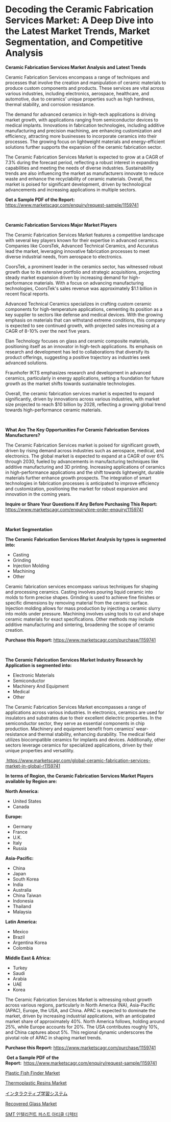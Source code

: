 <p><h1>Decoding the Ceramic Fabrication Services Market: A Deep Dive into the Latest Market Trends, Market Segmentation, and Competitive Analysis</h1></p><p><strong>Ceramic Fabrication Services Market Analysis and Latest Trends</strong></p>
<p><p>Ceramic Fabrication Services encompass a range of techniques and processes that involve the creation and manipulation of ceramic materials to produce custom components and products. These services are vital across various industries, including electronics, aerospace, healthcare, and automotive, due to ceramics’ unique properties such as high hardness, thermal stability, and corrosion resistance. </p><p>The demand for advanced ceramics in high-tech applications is driving market growth, with applications ranging from semiconductor devices to medical implants. Innovations in fabrication technologies, including additive manufacturing and precision machining, are enhancing customization and efficiency, attracting more businesses to incorporate ceramics into their processes. The growing focus on lightweight materials and energy-efficient solutions further supports the expansion of the ceramic fabrication sector.</p><p>The Ceramic Fabrication Services Market is expected to grow at a CAGR of 7.3% during the forecast period, reflecting a robust interest in expanding capabilities and meeting the needs of diverse industries. Sustainability trends are also influencing the market as manufacturers innovate to reduce waste and enhance the recyclability of ceramic materials. Overall, the market is poised for significant development, driven by technological advancements and increasing applications in multiple sectors.</p></p>
<p><strong>Get a Sample PDF of the Report:&nbsp;</strong> <a href="https://www.marketscagr.com/enquiry/request-sample/1159741">https://www.marketscagr.com/enquiry/request-sample/1159741</a></p>
<p>&nbsp;</p>
<p><strong>Ceramic Fabrication Services Major Market Players</strong></p>
<p><p>The Ceramic Fabrication Services Market features a competitive landscape with several key players known for their expertise in advanced ceramics. Companies like CoorsTek, Advanced Technical Ceramics, and Accuratus lead the market, leveraging innovative fabrication processes to meet diverse industrial needs, from aerospace to electronics.</p><p>CoorsTek, a prominent leader in the ceramics sector, has witnessed robust growth due to its extensive portfolio and strategic acquisitions, projecting steady market expansion driven by increasing demand for high-performance materials. With a focus on advancing manufacturing technologies, CoorsTek's sales revenue was approximately $1.1 billion in recent fiscal reports.</p><p>Advanced Technical Ceramics specializes in crafting custom ceramic components for high-temperature applications, cementing its position as a key supplier to sectors like defense and medical devices. With the growing emphasis on materials that can withstand extreme conditions, this company is expected to see continued growth, with projected sales increasing at a CAGR of 8-10% over the next five years.</p><p>Elan Technology focuses on glass and ceramic composite materials, positioning itself as an innovator in high-tech applications. Its emphasis on research and development has led to collaborations that diversify its product offerings, suggesting a positive trajectory as industries seek advanced solutions.</p><p>Fraunhofer IKTS emphasizes research and development in advanced ceramics, particularly in energy applications, setting a foundation for future growth as the market shifts towards sustainable technologies.</p><p>Overall, the ceramic fabrication services market is expected to expand significantly, driven by innovations across various industries, with market size projected to reach $10 billion by 2028, reflecting a growing global trend towards high-performance ceramic materials.</p></p>
<p>&nbsp;</p>
<p><strong>What Are The Key Opportunities For Ceramic Fabrication Services Manufacturers?</strong></p>
<p><p>The Ceramic Fabrication Services market is poised for significant growth, driven by rising demand across industries such as aerospace, medical, and electronics. The global market is expected to expand at a CAGR of over 6% through 2030, fueled by advancements in manufacturing techniques like additive manufacturing and 3D printing. Increasing applications of ceramics in high-performance applications and the shift towards lightweight, durable materials further enhance growth prospects. The integration of smart technologies in fabrication processes is anticipated to improve efficiency and customization, positioning the market for robust expansion and innovation in the coming years.</p></p>
<p><strong>Inquire or Share Your Questions If Any Before Purchasing This Report:</strong> <a href="https://www.marketscagr.com/enquiry/pre-order-enquiry/1159741">https://www.marketscagr.com/enquiry/pre-order-enquiry/1159741</a></p>
<p>&nbsp;</p>
<p><strong>Market Segmentation</strong></p>
<p><strong>The Ceramic Fabrication Services Market Analysis by types is segmented into:</strong></p>
<p><ul><li>Casting</li><li>Grinding</li><li>Injection Molding</li><li>Machining</li><li>Other</li></ul></p>
<p><p>Ceramic fabrication services encompass various techniques for shaping and processing ceramics. Casting involves pouring liquid ceramic into molds to form precise shapes. Grinding is used to achieve fine finishes or specific dimensions by removing material from the ceramic surface. Injection molding allows for mass production by injecting a ceramic slurry into molds under pressure. Machining involves using tools to cut and shape ceramic materials for exact specifications. Other methods may include additive manufacturing and sintering, broadening the scope of ceramic creation.</p></p>
<p><strong>Purchase this Report:&nbsp;</strong><a href="https://www.marketscagr.com/purchase/1159741">https://www.marketscagr.com/purchase/1159741</a></p>
<p>&nbsp;</p>
<p><strong>The Ceramic Fabrication Services Market Industry Research by Application is segmented into:</strong></p>
<p><ul><li>Electronic Materials</li><li>Semiconductor</li><li>Machinery And Equipment</li><li>Medical</li><li>Other</li></ul></p>
<p><p>The Ceramic Fabrication Services Market encompasses a range of applications across various industries. In electronics, ceramics are used for insulators and substrates due to their excellent dielectric properties. In the semiconductor sector, they serve as essential components in chip production. Machinery and equipment benefit from ceramics' wear-resistance and thermal stability, enhancing durability. The medical field utilizes biocompatible ceramics for implants and devices. Additionally, other sectors leverage ceramics for specialized applications, driven by their unique properties and versatility.</p></p>
<p><a href="https://www.marketscagr.com/global-ceramic-fabrication-services-market-in-global-r1159741">&nbsp;https://www.marketscagr.com/global-ceramic-fabrication-services-market-in-global-r1159741</a></p>
<p><strong>In terms of Region, the Ceramic Fabrication Services Market Players available by Region are:</strong></p>
<p>
    <p> <strong> North America: </strong>
        <ul>
            <li>United States</li>
            <li>Canada</li>
        </ul>
        </p> 
    <p> <strong> Europe: </strong>
        <ul>
            <li>Germany</li>
            <li>France</li>
            <li>U.K.</li>
            <li>Italy</li>
            <li>Russia</li>
        </ul>
        </p> 
    <p> <strong> Asia-Pacific: </strong>
        <ul>
            <li>China</li>
            <li>Japan</li>
            <li>South Korea</li>
            <li>India</li>
            <li>Australia</li>
            <li>China Taiwan</li>
            <li>Indonesia</li>
            <li>Thailand</li>
            <li>Malaysia</li>
        </ul>
        </p> 
    <p> <strong> Latin America: </strong>
        <ul>
            <li>Mexico</li>
            <li>Brazil</li>
            <li>Argentina Korea</li>
            <li>Colombia</li>
        </ul>
        </p> 
    <p> <strong> Middle East & Africa: </strong>
        <ul>
            <li>Turkey</li>
            <li>Saudi</li>
            <li>Arabia</li>
            <li>UAE</li>
            <li>Korea</li>
        </ul>
    </p>
    </p>
<p><p>The Ceramic Fabrication Services Market is witnessing robust growth across various regions, particularly in North America (NA), Asia-Pacific (APAC), Europe, the USA, and China. APAC is expected to dominate the market, driven by increasing industrial applications, with an anticipated market share of approximately 40%. North America follows, holding around 25%, while Europe accounts for 20%. The USA contributes roughly 10%, and China captures about 5%. This regional dynamic underscores the pivotal role of APAC in shaping market trends.</p></p>
<p><strong>Purchase this Report: </strong><a href="https://www.marketscagr.com/purchase/1159741">https://www.marketscagr.com/purchase/1159741</a></p>
<p>&nbsp;<strong>Get a Sample PDF of the Report:&nbsp;&nbsp;</strong><a href="https://www.marketscagr.com/enquiry/request-sample/1159741">https://www.marketscagr.com/enquiry/request-sample/1159741</a></p>
<p><strong></strong></p>
<p><p><a href="https://www.linkedin.com/pulse/future-innovation-global-plastic-fish-finder-market-df2rc?trackingId=f2WLLDR5QNiMLDayzviIzg%3D%3D">Plastic Fish Finder Market</a></p><p><a href="https://issuu.com/reportprime-2/docs/thermoplastic-resins-market-size-20_5f84db4a4a8946">Thermoplastic Resins Market</a></p><p><a href="https://medium.com/@chancemarks2023/interactive-learning-system-market-%E3%81%AF-%E3%82%B3%E3%82%B9%E3%83%88%E7%AE%A1%E7%90%86%E3%81%A8%E5%8A%B9%E7%8E%87%E5%90%91%E4%B8%8A%E3%82%92%E5%84%AA%E5%85%88%E3%81%97%E3%81%BE%E3%81%99-%E3%81%95%E3%82%89%E3%81%AB-%E5%A0%B1%E5%91%8A%E6%9B%B8%E3%81%AF%E5%B8%82%E5%A0%B4%E3%81%AE%E9%9C%80%E8%A6%81%E9%9D%A2%E3%81%A8%E4%BE%9B%E7%B5%A6%E9%9D%A2%E3%81%AE%E4%B8%A1%E6%96%B9%E3%82%92%E3%82%AB%E3%83%90%E3%83%BC%E3%81%97%E3%81%A6%E3%81%84%E3%81%BE%E3%81%99-interactive-3871a015c224">インタラクティブ学習システム</a></p><p><a href="https://issuu.com/reportprime-2/docs/recovered-glass-market-size-2030.pp_6927bd53fb279c">Recovered Glass Market</a></p><p><a href="https://medium.com/@jennaduke56/smt-intelligent-first-article-detector-market-%EC%9D%98-%EA%B8%80%EB%A1%9C%EB%B2%8C-%EC%8B%9C%EC%9E%A5-%EA%B0%9C%EC%9A%94%EB%8A%94-%EC%A0%84-%EC%84%B8%EA%B3%84-%EB%B0%8F-%EC%A3%BC%EC%9A%94-%EC%8B%9C%EC%9E%A5%EC%9D%98-%EC%82%B0%EC%97%85%EC%97%90-%EC%98%81%ED%96%A5%EC%9D%84-%EB%AF%B8%EC%B9%98%EB%8A%94-%EC%A3%BC%EC%9A%94-%ED%8A%B8%EB%A0%8C%EB%93%9C%EC%97%90-%EB%8C%80%ED%95%9C-48c77db8d2d2">SMT 인텔리전트 퍼스트 아티클 디텍터</a></p></p>
